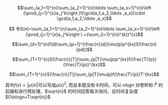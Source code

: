 $$\sum_{a_1=1}^{n}\sum_{a_2=1}^{n}\ldots \sum_{a_x=1}^{n}\left (\prod_{j=1}^{x}a_j^k\right )f(\gcd(a_1,a_2,\ldots ,a_x))\cdot \gcd(a_1,a_2,\ldots ,a_x)$$

$$ 令S(n)=\sum_{a_1=1}^{n}\sum_{a_2=1}^{n}\ldots \sum_{a_x=1}^{n}\left (\prod_{j=1}^{x}a_j^k\right ) =(\sum_{i=1}^{n}i^{k})^{x}$$

$$\sum_{d=1}^{n}f(d)\sum_{p=1}^{\frac{n}{d}}\mu(p)p^{kx}S(\frac{n}{pd})$$


$$\sum_{T=1}^{n}S(\frac{n}{T})\sum_{p|T}\mu(p)p^{kx}f(\frac{T}{p})(\frac{T}{p})^{kx}$$

$$\sum_{T=1}^{n}S(\frac{n}{T})\sum_{p|T}\mu(p)f(\frac{T}{p})T^{kx}$$

其中$f(x)=|\mu(x)|$可以写成$\mu(x)^{2}$, 而且本题没有卡时间，可以 $nlogn$ 对卷积和 $i^{k}$ 的前缀和进行预处理，$\sqrt{n}$ 的时间回答每次询问，总时间复杂度 $O(nlogn+T\sqrt{n})$
